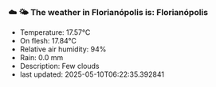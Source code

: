### ☁️ 🌤️  The weather in Florianópolis is: Florianópolis

- Temperature: 17.57°C
- On flesh: 17.84°C
- Relative air humidity: 94%
- Rain: 0.0 mm
- Description: Few clouds
- last updated: 2025-05-10T06:22:35.392841
